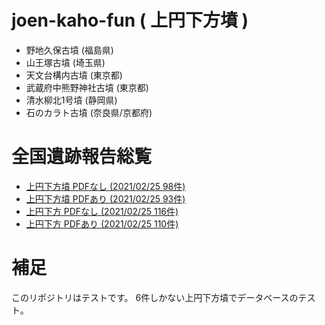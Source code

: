 # joen-kaho-fun ( 上円下方墳 )

- 野地久保古墳 (福島県)
- 山王塚古墳 (埼玉県)
- 天文台構内古墳 (東京都)
- 武蔵府中熊野神社古墳 (東京都)
- 清水柳北1号墳 (静岡県)
- 石のカラト古墳 (奈良県/京都府)

# 全国遺跡報告総覧

- [上円下方墳 PDFなし (2021/02/25 98件)](https://sitereports.nabunken.go.jp/ja/search?all=%E4%B8%8A%E5%86%86%E4%B8%8B%E6%96%B9%E5%A2%B3)
- [上円下方墳 PDFあり (2021/02/25 93件)](https://sitereports.nabunken.go.jp/ja/search?all=%E4%B8%8A%E5%86%86%E4%B8%8B%E6%96%B9%E5%A2%B3&has_file=y&include_file=include)
- [上円下方 PDFなし (2021/02/25 116件)](https://sitereports.nabunken.go.jp/ja/search?all=%E4%B8%8A%E5%86%86%E4%B8%8B%E6%96%B9)
- [上円下方 PDFあり (2021/02/25 110件)](https://sitereports.nabunken.go.jp/ja/search?all=%E4%B8%8A%E5%86%86%E4%B8%8B%E6%96%B9&has_file=y&include_file=include)


# 補足

このリポジトリはテストです。
6件しかない上円下方墳でデータベースのテスト。
